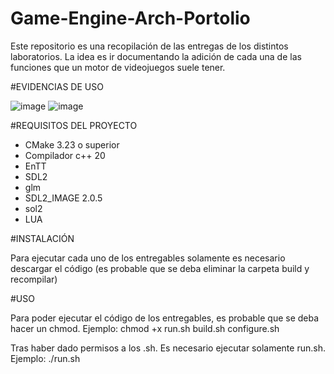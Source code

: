 # Game-Engine-Arch-Portolio
Este repositorio es una recopilación de las entregas de los distintos laboratorios.
La idea es ir documentando la adición de cada una de las funciones que un motor de videojuegos suele tener. 

#EVIDENCIAS DE USO

![image](https://github.com/zombiewafle/Game-Engine-Arch-Portolio/assets/40800436/73aa401f-8030-4607-967d-2f8eafd8461b)
![image](https://github.com/zombiewafle/Game-Engine-Arch-Portolio/assets/40800436/964d048f-fb19-4b2d-95d8-700c04c5268c)

#REQUISITOS DEL PROYECTO
- CMake 3.23 o superior
- Compilador c++ 20
- EnTT
- SDL2
- glm
- SDL2_IMAGE 2.0.5
- sol2
- LUA

#INSTALACIÓN 

Para ejecutar cada uno de los entregables solamente es necesario descargar el código (es probable que se deba eliminar la carpeta build y recompilar)

#USO

Para poder ejecutar el código de los entregables, es probable que se deba hacer un chmod. Ejemplo:
 chmod +x run.sh build.sh configure.sh
 
Tras haber dado permisos a los .sh. Es necesario ejecutar solamente run.sh. Ejemplo:
./run.sh
